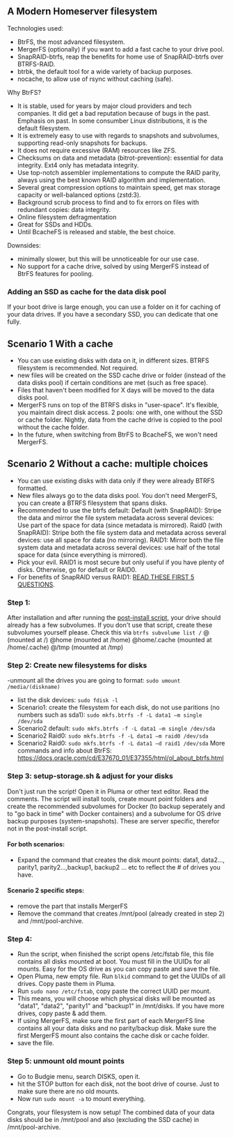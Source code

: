 ## A Modern Homeserver filesystem

Technologies used: 
- BtrFS, the most advanced filesystem. 
- MergerFS (optionally) if you want to add a fast cache to your drive pool.
- SnapRAID-btrfs, reap the benefits for home use of SnapRAID-btrfs over BTRFS-RAID.
- btrbk, the default tool for a wide variety of backup purposes.
- nocache, to allow use of rsync without caching (safe). 

Why BtrFS? 
- It is stable, used for years by major cloud providers and tech companies. It did get a bad reputation because of bugs in the past. Emphasis on past. In some consumber Linux distributions, it is the default filesystem. 
- It is extremely easy to use with regards to snapshots and subvolumes, supporting read-only snapshots for backups. 
- It does not require excessive (RAM) resources like ZFS. 
- Checksums on data and metadata (bitrot-prevention): essential for data integrity. Ext4 only has metadata integrity.
- Use top-notch assembler implementations to compute the RAID parity, always using the best known RAID algorithm and implementation.
- Several great compression options to maintain speed, get max storage capacity or well-balanced options (zstd:3). 
- Background scrub process to find and to fix errors on files with redundant copies: data integrity.
- Online filesystem defragmentation
- Great for SSDs and HDDs.
- Until BcacheFS is released and stable, the best choice. 

Downsides: 
- minimally slower, but this will be unnoticeable for our use case. 
- No support for a cache drive, solved by using MergerFS instead of BtrFS features for pooling. 

### Adding an SSD as cache for the data disk pool
If your boot drive is large enough, you can use a folder on it for caching of your data drives. If you have a secondary SSD, you can dedicate that one fully. 
 
## Scenario 1 With a cache
- You can use existing disks with data on it, in different sizes. BTRFS filesystem is recommended. Not required.
- new files will be created on the SSD cache drive or folder (instead of the data disks pool) if certain conditions are met (such as free space). 
- Files that haven't been modified for X days will be moved to the data disks pool. 
- MergerFS runs on top of the BTRFS disks in "user-space". It's flexible, you maintain direct disk access. 2 pools: one with, one without the SSD or cache folder. Nightly, data from the cache drive is copied to the pool without the cache folder. 
- In the future, when switching from BtrFS to BcacheFS, we won't need MergerFS. 

## Scenario 2 Without a cache: multiple choices
- You can use existing disks with data only if they were already BTRFS formatted.
- New files always go to the data disks pool. You don't need MergerFS, you can create a BTRFS filesystem that spans disks. 
- Recommended to use the btrfs default:
Default (with SnapRAID): Stripe the data and mirror the file system metadata across several devices: Use part of the space for data (since metadata is mirrored). 
Raid0 (with SnapRAID): Stripe both the file system data and metadata across several devices: use all space for data (no mirroring). 
RAID1: Mirror both the file system data and metadata across several devices: use half of the total space for data (since everything is mirrored). 
- Pick your evil. RAID1 is most secure but only useful if you have plenty of disks. Otherwise, go for default or RAID0.
- For benefits of SnapRAID versus RAID1: [READ THESE FIRST 5 QUESTIONS](https://www.snapraid.it/faq#whatisit). 

### Step 1: 
After installation and after running the [post-install script](https://github.com/zilexa/Ubuntu-Budgie-Post-Install-Script), your drive should already has a few subvolumes. If you don't use that script, create these subvolumes yourself please. 
Check this via `btrfs subvolume list /`
@ (mounted at /)
@home (mounted at /home)
@home/.cache (mounted at /home/.cache)
@/tmp (mounted at /tmp)

### Step 2: Create new filesystems for disks
-unmount all the drives you are going to format: `sudo umount /media/(diskname)`
- list the disk devices: `sudo fdisk -l`
- Scenario1: create the filesystem for each disk, do not use paritions (no numbers such as sda1): `sudo mkfs.btrfs -f -L data1 –m single /dev/sda`
- Scenario2 default: `sudo mkfs.btrfs -f -L data1 –m single /dev/sda`
- Scenario2 Raid0: `sudo mkfs.btrfs -f -L data1 –m raid0 /dev/sda`
- Scenario2 Raid0: `sudo mkfs.btrfs -f -L data1 –d raid1 /dev/sda`
More commands and info about BtrFS: https://docs.oracle.com/cd/E37670_01/E37355/html/ol_about_btrfs.html


### Step 3: setup-storage.sh & adjust for your disks
Don't just run the script! Open it in Pluma or other text editor. Read the comments. 
The script will install tools, create mount point folders and create the recommended subvolumes for Docker (to backup seperately and to "go back in time" with Docker containers) and a subvolume for OS drive backup purposes (system-snapshots). These are server specific, therefor not in the post-install script.

#### For both scenarios: 
- Expand the command that creates the disk mount points: data1, data2..., parity1, parity2...,backup1, backup2 ... etc to reflect the # of drives you have. 

#### Scenario 2 specific steps: 
- remove the part that installs MergerFS
- Remove the command that creates /mnt/pool (already created in step 2) and /mnt/pool-archive. 

### Step 4: 
- Run the script, when finished the script opens /etc/fstab file, this file contains all disks mounted at boot. You must fill in the UUIDs for all mounts. Easy for the OS drive as you can copy paste and save the file. 
- Open Pluma, new empty file. Run `blkid` command to get the UUIDs of all drives. Copy paste them in Pluma. 
- Run `sudo nano /etc/fstab`, copy paste the correct UUID per mount. 
- This means, you will choose which physical disks will be mounted as "data1", "data2", "parity1" and "backup1" in /mnt/disks. If you have more drives, copy paste & add them. 
- If using MergerFS, make sure the first part of each MergerFS line contains all your data disks and no parity/backup disk. Make sure the first MergerFS mount also contains the cache disk or cache folder. 
- save the file. 

### Step 5: unmount old mount points
- Go to Budgie menu, search DISKS, open it. 
- hit the STOP button for each disk, not the boot drive of course. Just to make sure there are no old mounts.
- Now run `sudo mount -a` to mount everything.

Congrats, your filesystem is now setup!
The combined data of your data disks should be in /mnt/pool and also (excluding the SSD cache) in /mnt/pool-archive. 
